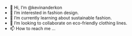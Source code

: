 - 👋 Hi, I’m @kevinanderkon
- 👀 I’m interested in fashion design.
- 🌱 I’m currently learning about sustainable fashion.
- 💞️ I’m looking to collaborate on eco-friendly clothing lines.
- 📫 How to reach me ...

<!---
kevinanderkon/kevinanderkon is a ✨ special ✨ repository because its `README.md` (this file) appears on your GitHub profile.
You can click the Preview link to take a look at your changes.
--->
